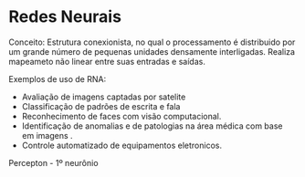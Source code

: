 # Redes Neurais

Conceito: 
Estrutura conexionista, no qual o processamento é distribuido por um grande número de pequenas unidades densamente interligadas.
Realiza mapeameto não linear  entre suas entradas e saídas.

Exemplos de uso de RNA:

* Avaliação de imagens captadas por satelite
* Classificação de padrões  de escrita e fala 
* Reconhecimento de faces com visão computacional.
* Identificação de anomalias e de patologias na área médica com base em imagens .
*  Controle automatizado de equipamentos eletronicos.

Percepton - 1º neurônio

